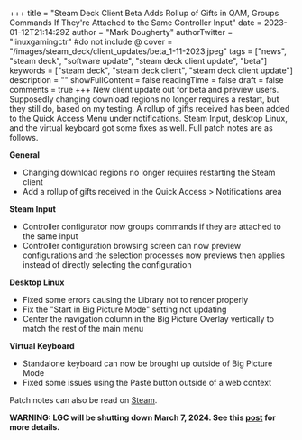 +++
title = "Steam Deck Client Beta Adds Rollup of Gifts in QAM, Groups Commands If They're Attached to the Same Controller Input"
date = 2023-01-12T21:14:29Z
author = "Mark Dougherty"
authorTwitter = "linuxgamingctr" #do not include @
cover = "/images/steam_deck/client_updates/beta_1-11-2023.jpeg"
tags = ["news", "steam deck", "software update", "steam deck client update", "beta"]
keywords = ["steam deck", "steam deck client", "steam deck client update"]
description = ""
showFullContent = false
readingTime = false
draft = false
comments = true
+++
New client update out for beta and preview users. Supposedly changing download regions no longer requires a restart, but they still do, based on my testing. A rollup of gifts received has been added to the Quick Access Menu under notifications. Steam Input, desktop Linux, and the virtual keyboard got some fixes as well. Full patch notes are as follows.

**General**
- Changing download regions no longer requires restarting the Steam client
- Add a rollup of gifts received in the Quick Access > Notifications area

**Steam Input**
- Controller configurator now groups commands if they are attached to the same input
- Controller configuration browsing screen can now preview configurations and the selection processes now previews then applies instead of directly selecting the configuration

**Desktop Linux**
- Fixed some errors causing the Library not to render properly
- Fix the "Start in Big Picture Mode" setting not updating
- Center the navigation column in the Big Picture Overlay vertically to match the rest of the main menu

**Virtual Keyboard**
- Standalone keyboard can now be brought up outside of Big Picture Mode
- Fixed some issues using the Paste button outside of a web context

Patch notes can also be read on [Steam](https://store.steampowered.com/news/app/1675200/view/5662747178707105871?l=english).

**WARNING: LGC will be shutting down March 7, 2024. See this [post](https://linuxgamingcentral.com/posts/the-end-of-lgc/) for more details.**

